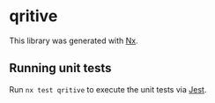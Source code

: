 # qritive

This library was generated with [Nx](https://nx.dev).

## Running unit tests

Run `nx test qritive` to execute the unit tests via [Jest](https://jestjs.io).

